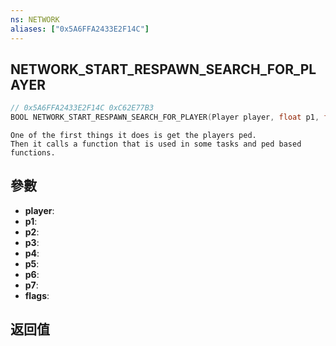 ```yaml
---
ns: NETWORK
aliases: ["0x5A6FFA2433E2F14C"]
---
```

## NETWORK_START_RESPAWN_SEARCH_FOR_PLAYER

```c
// 0x5A6FFA2433E2F14C 0xC62E77B3
BOOL NETWORK_START_RESPAWN_SEARCH_FOR_PLAYER(Player player, float p1, float p2, float p3, float p4, float p5, float p6, float p7, int flags);
```

```
One of the first things it does is get the players ped.  
Then it calls a function that is used in some tasks and ped based functions.  
```

## 參數
* **player**: 
* **p1**: 
* **p2**: 
* **p3**: 
* **p4**: 
* **p5**: 
* **p6**: 
* **p7**: 
* **flags**: 

## 返回值
